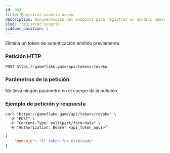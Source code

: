 ```yaml
---
id: 003 
title: Registrar usuario nuevo
description: Documentación del endpoint para registrar un usuario nuevo
slug: /registrar_usuario
sidebar_position: 3
---
```


Elimina un token de autenticación emitido previamente.

### Petición HTTP
`POST https://gameflake.game/api/tokens/revoke`

### Parámetros de la petición.
No lleva ningún parámetro en el cuerpo de la petición.


### Ejemplo de petición y respuesta
```shell title="Ejemplo de petición"
curl "https://gameflake.game/api/tokens/revoke" \
  -X "POST" \
  -H "Content-Type: multipart/form-data" \
  -H "Authorization: Bearer <api_token_aqui>"
```

```json title="Ejemplo de respuesta"
{
    "mensaje": "El token fue eliminado"
}   
```
